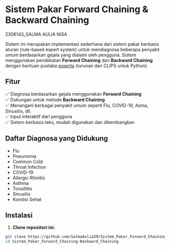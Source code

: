 # Sistem Pakar Forward Chaining & Backward Chaining
2306143_SALMA AULIA NISA

Sistem ini merupakan implementasi sederhana dari sistem pakar berbasis aturan (rule-based expert system) untuk mendiagnosa beberapa penyakit umum berdasarkan gejala yang dialami oleh pengguna. Sistem menggunakan pendekatan **Forward Chaining** dan **Backward Chaining** dengan bantuan pustaka [experta](https://github.com/noxdafox/experta) (turunan dari CLIPS untuk Python).

## Fitur

✅ Diagnosa berdasarkan gejala menggunakan **Forward Chaining**  
✅ Dukungan untuk metode **Backward Chaining**  
✅ Menangani berbagai penyakit umum seperti Flu, COVID-19, Asma, Sinusitis, dll.  
✅ Input interaktif dari pengguna  
✅ Sistem berbasis teks, mudah digunakan dan dikembangkan

## Daftar Diagnosa yang Didukung

- Flu
- Pneumonia
- Common Cold
- Throat Infection
- COVID-19
- Allergic Rhinitis
- Asthma
- Tonsillitis
- Sinusitis
- Kondisi Sehat

## Instalasi

1. **Clone repositori ini:**

```bash
git clone https://github.com/SalmaAulia29/Sistem_Pakar_Forward_Chaining-Backward_Chaining.git
cd Sistem_Pakar_Forward_Chaining-Backward_Chaining

